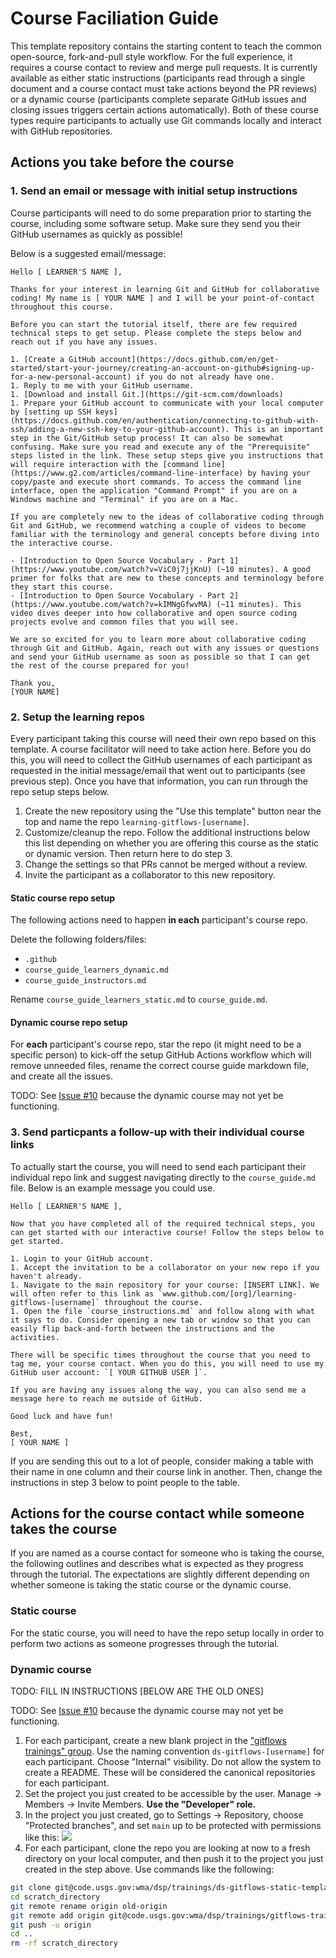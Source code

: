 # Course Faciliation Guide

This template repository contains the starting content to teach the common open-source, fork-and-pull style workflow. For the full experience, it requires a course contact to review and merge pull requests. It is currently available as either static instructions (participants read through a single document and a course contact must take actions beyond the PR reviews) or a dynamic course (participants complete separate GitHub issues and closing issues triggers certain actions automatically). Both of these course types require participants to actually use Git commands locally and interact with GitHub repositories.

## Actions you take before the course

### 1. Send an email or message with initial setup instructions

Course participants will need to do some preparation prior to starting the course, including some software setup. Make sure they send you their GitHub usernames as quickly as possible!

Below is a suggested email/message:

```
Hello [ LEARNER'S NAME ], 

Thanks for your interest in learning Git and GitHub for collaborative coding! My name is [ YOUR NAME ] and I will be your point-of-contact throughout this course.

Before you can start the tutorial itself, there are few required technical steps to get setup. Please complete the steps below and reach out if you have any issues.

1. [Create a GitHub account](https://docs.github.com/en/get-started/start-your-journey/creating-an-account-on-github#signing-up-for-a-new-personal-account) if you do not already have one. 
1. Reply to me with your GitHub username.
1. [Download and install Git.](https://git-scm.com/downloads)
1. Prepare your GitHub account to communicate with your local computer by [setting up SSH keys](https://docs.github.com/en/authentication/connecting-to-github-with-ssh/adding-a-new-ssh-key-to-your-github-account). This is an important step in the Git/GitHub setup process! It can also be somewhat confusing. Make sure you read and execute any of the "Prerequisite" steps listed in the link. These setup steps give you instructions that will require interaction with the [command line](https://www.g2.com/articles/command-line-interface) by having your copy/paste and execute short commands. To access the command line interface, open the application "Command Prompt" if you are on a Windows machine and "Terminal" if you are on a Mac.

If you are completely new to the ideas of collaborative coding through Git and GitHub, we recommend watching a couple of videos to become familiar with the terminology and general concepts before diving into the interactive course.

- [Introduction to Open Source Vocabulary - Part 1](https://www.youtube.com/watch?v=ViC0j7jjKnU) (~10 minutes). A good primer for folks that are new to these concepts and terminology before they start this course.
- [Introduction to Open Source Vocabulary - Part 2](https://www.youtube.com/watch?v=kIMNgGfwvMA) (~11 minutes). This video dives deeper into how collaborative and open source coding projects evolve and common files that you will see. 

We are so excited for you to learn more about collaborative coding through Git and GitHub. Again, reach out with any issues or questions and send your GitHub username as soon as possible so that I can get the rest of the course prepared for you!

Thank you,
[YOUR NAME]

```

### 2. Setup the learning repos

Every participant taking this course will need their own repo based on this template. A course facilitator will need to take action here. Before you do this, you will need to collect the GitHub usernames of each participant as requested in the initial message/email that went out to participants (see previous step). Once you have that information, you can run through the repo setup steps below.

1. Create the new repository using the "Use this template" button near the top and name the repo `learning-gitflows-[username]`.
1. Customize/cleanup the repo. Follow the additional instructions below this list depending on whether you are offering this course as the static or dynamic version. Then return here to do step 3.
1. Change the settings so that PRs cannot be merged without a review.
1. Invite the participant as a collaborator to this new repository.

#### Static course repo setup

The following actions need to happen **in each** participant's course repo.

Delete the following folders/files:

- `.github`
- `course_guide_learners_dynamic.md`
- `course_guide_instructors.md`

Rename `course_guide_learners_static.md` to `course_guide.md`.

#### Dynamic course repo setup

For **each** participant's course repo, star the repo (it might need to be a specific person) to kick-off the setup GitHub Actions workflow which will remove unneeded files, rename the correct course guide markdown file, and create all the issues.

TODO: See [Issue #10](https://github.com/CUAHSI/learning-gitflows-template/issues/10) because the dynamic course may not yet be functioning. 

### 3. Send particpants a follow-up with their individual course links

To actually start the course, you will need to send each participant their individual repo link and suggest navigating directly to the `course_guide.md` file. Below is an example message you could use. 

```
Hello [ LEARNER'S NAME ],

Now that you have completed all of the required technical steps, you can get started with our interactive course! Follow the steps below to get started.

1. Login to your GitHub account.
1. Accept the invitation to be a collaborator on your new repo if you haven't already.
1. Navigate to the main repository for your course: [INSERT LINK]. We will often refer to this link as `www.github.com/[org]/learning-gitflows-[username]` throughout the course.
1. Open the file `course_instructions.md` and follow along with what it says to do. Consider opening a new tab or window so that you can easily flip back-and-forth between the instructions and the activities.

There will be specific times throughout the course that you need to tag me, your course contact. When you do this, you will need to use my GitHub user account: `[ YOUR GITHUB USER ]`.

If you are having any issues along the way, you can also send me a message here to reach me outside of GitHub.

Good luck and have fun!

Best,
[ YOUR NAME ]

```

If you are sending this out to a lot of people, consider making a table with their name in one column and their course link in another. Then, change the instructions in step 3 below to point people to the table.

## Actions for the course contact while someone takes the course

If you are named as a course contact for someone who is taking the course, the following outlines and describes what is expected as they progress through the tutorial. The expectations are slightly different depending on whether someone is taking the static course or the dynamic course.

### Static course

For the static course, you will need to have the repo setup locally in order to perform two actions as someone progresses through the tutorial.

### Dynamic course

TODO: FILL IN INSTRUCTIONS [BELOW ARE THE OLD ONES]

TODO: See [Issue #10](https://github.com/CUAHSI/learning-gitflows-template/issues/10) because the dynamic course may not yet be functioning. 

1. For each participant, create a new blank project in the ["gitflows trainings" group](https://code.usgs.gov/wma/dsp/trainings/gitflows-trainings). Use the naming convention `ds-gitflows-[username]` for each participant. Choose "Internal" visibility. Do not allow the system to create a README. These will be considered the canonical repositories for each participant.
1. Set the project you just created to be accessible by the user. Manage -> Members -> Invite Members. **Use the "Developer" role.**
1. In the project you just created, go to Settings -> Repository, choose "Protected branches", and set `main` up to be protected with permissions like this: ![](archive/img/protected_branch_settings.PNG)
1. For each participant, clone the repo you are looking at now to a fresh directory on your local computer, and then push it to the project you just created in the step above. Use commands like the following:

```bash
git clone git@code.usgs.gov:wma/dsp/trainings/ds-gitflows-static-template.git scratch_directory
cd scratch_directory
git remote rename origin old-origin
git remote add origin git@code.usgs.gov:wma/dsp/trainings/gitflows-trainings/ds-gitflows-[username]
git push -u origin
cd ..
rm -rf scratch_directory
```
